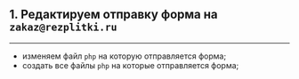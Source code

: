 ## 1. Редактируем отправку форма на `zakaz@rezplitki.ru`
---
- изменяем файл `php` на которую отправляется форма;
- создать все файлы `php` на которые отправляется форма;